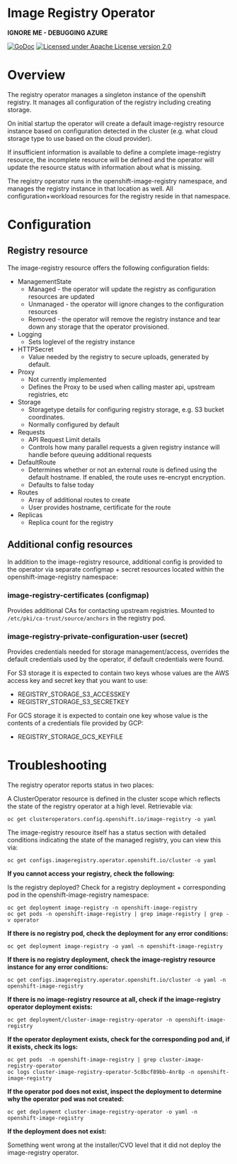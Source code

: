 # Image Registry Operator

**IGNORE ME - DEBUGGING AZURE**

[![GoDoc](https://godoc.org/github.com/openshift/cluster-image-registry-operator?status.png)](https://godoc.org/github.com/openshift/cluster-image-registry-operator)
[![Licensed under Apache License version 2.0](https://img.shields.io/github/license/openshift/cluster-image-registry-operator.svg?maxAge=2592000)](https://www.apache.org/licenses/LICENSE-2.0)

# Overview

The registry operator manages a singleton instance of the openshift registry.  It manages all configuration of the registry including creating storage.

On initial startup the operator will create a default image-registry resource instance based on configuration detected in the cluster (e.g. what cloud storage type to use based on the cloud provider).

If insufficient information is available to define a complete image-registry resource, the incomplete resource will be defined and the operator will update the resource status with information about what is missing.

The registry operator runs in the openshift-image-registry namespace, and manages the registry instance in that location as well.  All configuration+workload resources for the registry reside in that namespace.

# Configuration

## Registry resource

The image-registry resource offers the following configuration fields:

* ManagementState
  * Managed - the operator will update the registry as configuration resources are updated
  * Unmanaged - the operator will ignore changes to the configuration resources
  * Removed - the operator will remove the registry instance and tear down any storage that the operator provisioned.
* Logging
  * Sets loglevel of the registry instance
* HTTPSecret
  * Value needed by the registry to secure uploads, generated by default.
* Proxy
  * Not currently implemented
  * Defines the Proxy to be used when calling master api, upstream registries, etc
* Storage
  * Storagetype details for configuring registry storage, e.g. S3 bucket coordinates.
  * Normally configured by default
* Requests
  * API Request Limit details
  * Controls how many parallel requests a given registry instance will handle before queuing additional requests
* DefaultRoute
  * Determines whether or not an external route is defined using the default hostname.  If enabled, the route uses re-encrypt encryption.
  * Defaults to false today
* Routes
  * Array of additional routes to create
  * User provides hostname, certificate for the route
* Replicas
  * Replica count for the registry


## Additional config resources

In addition to the image-registry resource, additional config is provided to the operator via separate configmap + secret resources located within the openshift-image-registry namespace:

### image-registry-certificates (configmap)

Provides additional CAs for contacting upstream registries.  Mounted to `/etc/pki/ca-trust/source/anchors` in the registry pod.

### image-registry-private-configuration-user (secret)

Provides credentials needed for storage management/access, overrides the default
credentials used by the operator, if default credentials were found.

For S3 storage it is expected to contain two keys whose values are the AWS access key and secret key that you want to use:
* REGISTRY_STORAGE_S3_ACCESSKEY
* REGISTRY_STORAGE_S3_SECRETKEY

For GCS storage it is expected to contain one key whose value is the contents of a credentials file provided by GCP:
* REGISTRY_STORAGE_GCS_KEYFILE

# Troubleshooting

The registry operator reports status in two places:

A ClusterOperator resource is defined in the cluster scope which reflects the state of the registry operator at a high level.  Retrievable via:

    oc get clusteroperators.config.openshift.io/image-registry -o yaml

The image-registry resource itself has a status section with detailed conditions indicating the state of the managed registry, you can view this via:

    oc get configs.imageregistry.operator.openshift.io/cluster -o yaml


**If you cannot access your registry, check the following:**

Is the registry deployed?  Check for a registry deployment + corresponding pod in the openshift-image-registry namespace:

    oc get deployment image-registry -n openshift-image-registry
    oc get pods -n openshift-image-registry | grep image-registry | grep -v operator

**If there is no registry pod, check the deployment for any error conditions:**

    oc get deployment image-registry -o yaml -n openshift-image-registry

**If there is no registry deployment, check the image-registry resource instance for any error conditions:**

    oc get configs.imageregistry.operator.openshift.io/cluster -o yaml -n openshift-image-registry

**If there is no image-registry resource at all, check if the image-registry operator deployment exists:**

    oc get deployment/cluster-image-registry-operator -n openshift-image-registry

**If the operator deployment exists, check for the corresponding pod and, if it exists, check its logs:**

    oc get pods  -n openshift-image-registry | grep cluster-image-registry-operator
    oc logs cluster-image-registry-operator-5c8bcf89bb-4nr8p -n openshift-image-registry

**If the operator pod does not exist, inspect the deployment to determine why the operator pod was not created:**

    oc get deployment cluster-image-registry-operator -o yaml -n openshift-image-registry

**If the deployment does not exist:**

Something went wrong at the installer/CVO level that it did not deploy the image-registry operator.
